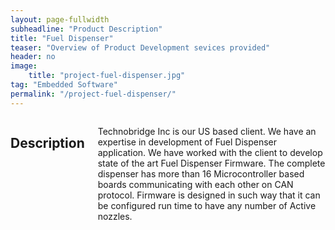 ```yaml
---
layout: page-fullwidth
subheadline: "Product Description"
title: "Fuel Dispenser"
teaser: "Overview of Product Development sevices provided"
header: no
image:
    title: "project-fuel-dispenser.jpg"
tag: "Embedded Software"
permalink: "/project-fuel-dispenser/"
---
```


<div class="row">
<div class="medium-4 medium-push-8 columns" markdown="1">

</div><!-- /.medium-4.columns -->

<div class="medium-8 medium-pull-4 columns" markdown="1">


## Description

Technobridge Inc is our US based client. We have an expertise in development of
Fuel Dispenser application. We have worked with the client to develop state of the
art Fuel Dispenser Firmware. The complete dispenser has more than 16
Microcontroller based boards communicating with each other on CAN protocol.
Firmware is designed in such way that it can be configured run time to have any
number of Active nozzles.


</div><!-- /.medium-8.columns -->
</div><!-- /.row -->
 